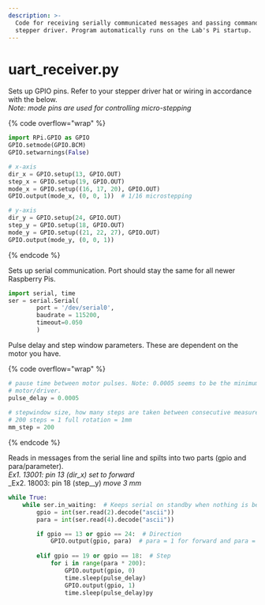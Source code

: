 ```yaml
---
description: >-
  Code for receiving serially communicated messages and passing commands to the
  stepper driver. Program automatically runs on the Lab's Pi startup.
---
```


# uart\_receiver.py

Sets up GPIO pins. Refer to your stepper driver hat or wiring in accordance with the below.\
_Note: mode pins are used for controlling micro-stepping_

{% code overflow="wrap" %}
```python
import RPi.GPIO as GPIO
GPIO.setmode(GPIO.BCM)
GPIO.setwarnings(False)

# x-axis
dir_x = GPIO.setup(13, GPIO.OUT)
step_x = GPIO.setup(19, GPIO.OUT)
mode_x = GPIO.setup((16, 17, 20), GPIO.OUT) 
GPIO.output(mode_x, (0, 0, 1))  # 1/16 microstepping

# y-axis
dir_y = GPIO.setup(24, GPIO.OUT)
step_y = GPIO.setup(18, GPIO.OUT)
mode_y = GPIO.setup((21, 22, 27), GPIO.OUT)
GPIO.output(mode_y, (0, 0, 1))
```
{% endcode %}

Sets up serial communication. Port should stay the same for all newer Raspberry Pis.

```python
import serial, time
ser = serial.Serial(
        port = '/dev/serial0', 
        baudrate = 115200, 
        timeout=0.050
        )
```

Pulse delay and step window parameters. These are dependent on the motor you have.

{% code overflow="wrap" %}
```python
# pause time between motor pulses. Note: 0.0005 seems to be the minimum for chosen 
# motor/driver.
pulse_delay = 0.0005 
 
# stepwindow size, how many steps are taken between consecutive measurements: 
# 200 steps = 1 full rotation = 1mm
mm_step = 200  
```
{% endcode %}

Reads in messages from the serial line and spilts into two parts (gpio and para/parameter).\
_Ex1. 13001: pin 13 (dir\_x) set to forward_\
_Ex2. 18003: pin 18 (step\__y) _move 3 mm_

```python
while True:
    while ser.in_waiting:  # Keeps serial on standby when nothing is being received
        gpio = int(ser.read(2).decode("ascii"))
        para = int(ser.read(4).decode("ascii"))

        if gpio == 13 or gpio == 24:  # Direction
            GPIO.output(gpio, para)  # para = 1 for forward and para = 0 for reverse
    
        elif gpio == 19 or gpio == 18:  # Step
            for i in range(para * 200):
                GPIO.output(gpio, 0)
                time.sleep(pulse_delay)
                GPIO.output(gpio, 1)
                time.sleep(pulse_delay)py
```
